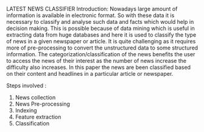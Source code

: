 
LATEST NEWS CLASSIFIER
Introduction:
Nowadays large amount of information is available in electronic format. So with these data it is necessary to classify and analyse such data and facts which would help in decision making. This is possible because of data mining which is useful in extracting data from huge databases and here it is used to classify the type of news in a given newspaper or article. It is quite challenging as it requires more of pre-processing to convert the unstructured data to some structured information. The categorization/classification of the news benefits the user to access the news of their interest as the number of news increase the difficulty also increases. In this paper the news are been classified based on their content and headlines in a particular article or newspaper.

Steps involved :
1. News collection 
2. News Pre-processing
3. Indexing 
4. Feature extraction
5. Classification
